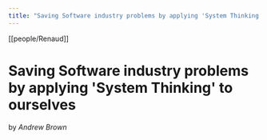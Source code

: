 ```yaml
---
title: "Saving Software industry problems by applying 'System Thinking' to ourselves"
---
```

[[people/Renaud]]
# Saving Software industry problems by applying 'System Thinking' to ourselves
by _Andrew Brown_

